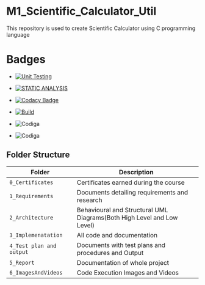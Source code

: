 # M1_Scientific_Calculator_Util
This repository is used to create Scientific Calculator using C programming language

# Badges

* [![Unit Testing](https://github.com/VoddepallyAnupama/M1_Scientific_Calculator_Util/actions/workflows/unittestmain.yml/badge.svg)](https://github.com/VoddepallyAnupama/M1_Scientific_Calculator_Util/actions/workflows/unittestmain.yml)

* [![STATIC ANALYSIS](https://github.com/VoddepallyAnupama/M1_Scientific_Calculator_Util/actions/workflows/cppcheckmain.yml/badge.svg)](https://github.com/VoddepallyAnupama/M1_Scientific_Calculator_Util/actions/workflows/cppcheckmain.yml)

* [![Codacy Badge](https://app.codacy.com/project/badge/Grade/0568cc753f394717bcaa66fef29d83d1)](https://www.codacy.com/gh/VoddepallyAnupama/M1_Scientific_Calculator_Util/dashboard?utm_source=github.com&amp;utm_medium=referral&amp;utm_content=VoddepallyAnupama/M1_Scientific_Calculator_Util&amp;utm_campaign=Badge_Grade)

* [![Build](https://github.com/VoddepallyAnupama/M1_Scientific_Calculator_Util/actions/workflows/Build.yml/badge.svg)](https://github.com/VoddepallyAnupama/M1_Scientific_Calculator_Util/actions/workflows/Build.yml)

* ![Codiga](https://api.codiga.io/project/31233/score/svg)

* ![Codiga](https://api.codiga.io/project/31233/status/svg)



## Folder Structure
Folder                   | Description
-------------------------| -----------------------------------------
`0_Certificates`         | Certificates earned during the course
`1_Requirements`         | Documents detailing requirements and research
`2_Architecture`         | Behavioural and Structural UML Diagrams(Both High Level and Low Level)
`3_Implemenatation `     | All code and documentation
`4_Test plan and output `| Documents with test plans and procedures and Output
`5_Report`               | Documentation of whole project
`6_ImagesAndVideos`      | Code Execution Images and Videos
